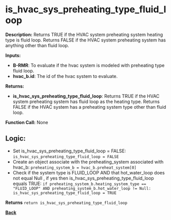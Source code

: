 # is_hvac_sys_preheating_type_fluid_loop 

**Description:** Returns TRUE if the HVAC system preheating system heating type is fluid loop. Returns FALSE if the HVAC system preheating system has anything other than fluid loop.   

**Inputs:**  
- **B-RMR**: To evaluate if the hvac system is modeled with preheating type fluid loop.   
- **hvac_b.id**: The id of the hvac system to evaluate.  

**Returns:**  
- **is_hvac_sys_preheating_type_fluid_loop**: Returns TRUE if the HVAC system preheating system has fluid loop as the heating type. Returns FALSE if the HVAC system has a preheating system type other than fluid loop.   
 
**Function Call:**  None  

## Logic:   
- Set is_hvac_sys_preheating_type_fluid_loop = FALSE: `is_hvac_sys_preheating_type_fluid_loop = FALSE`  
- Create an object associate with the preheating_system associated with hvac_b: `preheating_system_b = hvac_b.preheat_system[0]`
- Check if the system type is FLUID_LOOP AND that hot_water_loop does not equal Null , if yes then is_hvac_sys_preheating_type_fluid_loop equals TRUE: `if preheating_system_b.heating_system_type == "FLUID_LOOP" AND preheating_system_b.hot_water_loop != Null: is_hvac_sys_preheating_type_fluid_loop = TRUE` 

**Returns** `return is_hvac_sys_preheating_type_fluid_loop`  

**[Back](../_toc.md)**